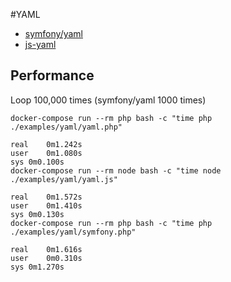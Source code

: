 #YAML

- [symfony/yaml](https://github.com/symfony/yaml)
- [js-yaml](https://github.com/nodeca/js-yaml)

## Performance

Loop 100,000 times (symfony/yaml 1000 times)

```
docker-compose run --rm php bash -c "time php ./examples/yaml/yaml.php"

real    0m1.242s
user    0m1.080s
sys 0m0.100s
docker-compose run --rm node bash -c "time node ./examples/yaml/yaml.js"

real    0m1.572s
user    0m1.410s
sys 0m0.130s
docker-compose run --rm php bash -c "time php ./examples/yaml/symfony.php"

real    0m1.616s
user    0m0.310s
sys 0m1.270s
```